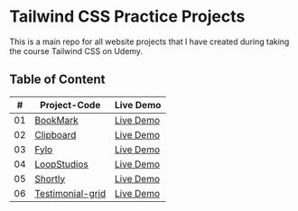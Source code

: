 # Tailwind CSS Practice Projects

This is a main repo for all website projects that I have created during taking the course Tailwind CSS on Udemy.

## Table of Content

| #   | Project-Code                                                                                                            | Live Demo     |
| --- | ------------------------------------------------------------------------------------------------------------------- | ------------- |
| 01  | [BookMark](https://github.com/duyentth/Tailwind-CSS-Projects/tree/main/Website%20projects/bookmark)                 | [Live Demo](https://bookmark-ytz5.onrender.com/) |
| 02  | [Clipboard](https://github.com/duyentth/Tailwind-CSS-Projects/tree/main/Website%20projects/clipboard)               | [Live Demo](https://clipboard-tv80.onrender.com/) |
| 03  | [Fylo](https://github.com/duyentth/Tailwind-CSS-Projects/tree/main/Website%20projects/fylo)                         | [Live Demo](https://fylo-p03y.onrender.com) |
| 04  | [LoopStudios](https://github.com/duyentth/Tailwind-CSS-Projects/tree/main/Website%20projects/loopstudios)           | [Live Demo](https://loopstudios-ytbl.onrender.com) |
| 05  | [Shortly](https://github.com/duyentth/Tailwind-CSS-Projects/tree/main/Website%20projects/shortly)                   | [Live Demo](https://shortly-rfjt.onrender.com) |
| 06  | [Testimonial-grid](https://github.com/duyentth/Tailwind-CSS-Projects/tree/main/Website%20projects/testimonial-grid) | [Live Demo](https://testimonial-grid-mvml.onrender.com) |
